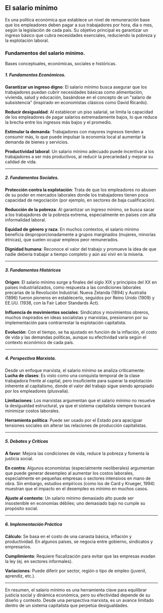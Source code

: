 ## El **salario mínimo** 
Es una política económica que establece un nivel de remuneración base que los empleadores deben pagar a sus trabajadores por hora, día o mes, según la legislación de cada país. Su objetivo principal es garantizar un ingreso básico que cubra necesidades esenciales, reduciendo la pobreza y la explotación laboral. 

### Fundamentos del salario mínimo.
Bases conceptuales, económicas, sociales e históricas.

##### 1. **Fundamentos Económicos.**
**Garantizar un ingreso digno**: El salario mínimo busca asegurar que los trabajadores puedan cubrir necesidades básicas como alimentación, vivienda, salud y educación, basándose en el concepto de un "salario de subsistencia" (inspirado en economistas clásicos como David Ricardo).

**Reducir desigualdad**: Al establecer un piso salarial, se limita la capacidad de los empleadores de pagar salarios extremadamente bajos, lo que reduce la brecha entre los ingresos más bajos y el promedio.

**Estimular la demanda**: Trabajadores con mayores ingresos tienden a consumir más, lo que puede impulsar la economía local al aumentar la demanda de bienes y servicios.

**Productividad laboral**: Un salario mínimo adecuado puede incentivar a los trabajadores a ser más productivos, al reducir la precariedad y mejorar su calidad de vida.

-----
##### 2. **Fundamentos Sociales.**
**Protección contra la explotación**: Trata de que los empleadores no abusen de su poder en mercados laborales donde los trabajadores tienen poca capacidad de negociación (por ejemplo, en sectores de baja cualificación).

**Reducción de la pobreza**: Al garantizar un ingreso mínimo, se busca sacar a los trabajadores de la pobreza extrema, especialmente en países con alta informalidad laboral.

**Equidad de género y raza**: En muchos contextos, el salario mínimo beneficia desproporcionadamente a grupos marginados (mujeres, minorías étnicas), que suelen ocupar empleos peor remunerados.

**Dignidad humana**: Reconoce el valor del trabajo y promueve la idea de que nadie debería trabajar a tiempo completo y aún así vivir en la miseria. 

-----
##### 3. **Fundamentos Históricos**
**Origen**: El salario mínimo surge a finales del siglo XIX y principios del XX en países industrializados, como respuesta a las condiciones laborales precarias de la Revolución Industrial. Nueva Zelanda (1894) y Australia (1896) fueron pioneros en establecerlo, seguidos por Reino Unido (1909) y EE.UU. (1938, con la Fair Labor Standards Act).

**Influencia de movimientos sociales**: Sindicatos y movimientos obreros, muchos inspirados en ideas socialistas y marxistas, presionaron por su implementación para contrarrestar la explotación capitalista.

**Evolución**: Con el tiempo, se ha ajustado en función de la inflación, el costo de vida y las demandas políticas, aunque su efectividad varía según el contexto económico de cada país.

----
##### 4. **Perspectiva Marxista.** 
Desde un enfoque marxista, el salario mínimo se analiza críticamente: 
**Lucha de clases**: Es visto como una conquista temporal de la clase trabajadora frente al capital, pero insuficiente para superar la explotación inherente al capitalismo, donde el valor del trabajo sigue siendo apropiado por los empleadores (plusvalía).

**Limitaciones**: Los marxistas argumentan que el salario mínimo no resuelve la desigualdad estructural, ya que el sistema capitalista siempre buscará minimizar costos laborales. 

**Herramienta política**: Puede ser usado por el Estado para apaciguar tensiones sociales sin alterar las relaciones de producción capitalistas. 

----
##### 5. **Debates y Críticas** 
**A favor**: Mejora las condiciones de vida, reduce la pobreza y fomenta la justicia social. 

**En contra**: Algunos economistas (especialmente neoliberales) argumentan que puede generar desempleo al aumentar los costos laborales, especialmente en pequeñas empresas o sectores intensivos en mano de obra. Sin embargo, estudios empíricos (como los de Card y Krueger, 1994) muestran que el impacto en el desempleo es mínimo en muchos casos. 

**Ajuste al contexto**: Un salario mínimo demasiado alto puede ser insostenible en economías débiles; uno demasiado bajo no cumple su propósito social. 

-----
##### 6. **Implementación Práctica**
**Cálculo**: Se basa en el costo de una canasta básica, inflación y productividad. En algunos países, se negocia entre gobierno, sindicatos y empresarios.

**Cumplimiento**: Requiere fiscalización para evitar que las empresas evadan la ley (ej. en sectores informales).

**Variaciones**: Puede diferir por sector, región o tipo de empleo (juvenil, aprendiz, etc.). 

----
En resumen, el salario mínimo es una herramienta clave para equilibrar justicia social y dinámica económica, pero su efectividad depende de su diseño y contexto. Desde una perspectiva marxista, es un avance limitado dentro de un sistema capitalista que perpetúa desigualdades.